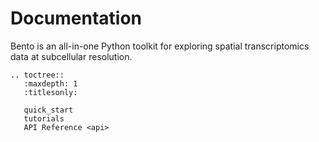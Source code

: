 # Documentation

Bento is an all-in-one Python toolkit for exploring spatial transcriptomics data at subcellular resolution.

```{eval-rst}
.. toctree::
   :maxdepth: 1
   :titlesonly:
   
   quick_start
   tutorials
   API Reference <api>
```